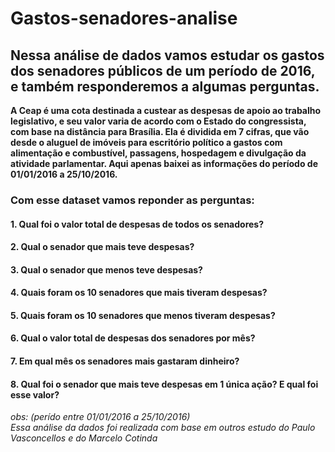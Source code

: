 # Gastos-senadores-analise

## Nessa análise de dados vamos estudar os gastos dos senadores públicos de um período de 2016, e também responderemos a algumas perguntas.  

**A Ceap é uma cota destinada a custear as despesas de apoio ao trabalho legislativo, e seu valor varia de acordo com o Estado do congressista, com base na distância para Brasília. Ela é dividida em 7 cifras, que vão desde o aluguel de imóveis para escritório político a gastos com alimentação e combustível, passagens, hospedagem e divulgação da atividade parlamentar. Aqui apenas baixei as informações do período de 01/01/2016 a 25/10/2016.**

### Com esse dataset vamos reponder as perguntas:
#### 1. Qual foi o valor total de despesas de todos os senadores?
#### 2. Qual o senador que mais teve despesas?
#### 3. Qual o senador que menos teve despesas?
#### 4. Quais foram os 10 senadores que mais tiveram despesas?
#### 5. Quais foram os 10 senadores que menos tiveram despesas?
#### 6. Qual o valor total de despesas dos senadores por mês?
#### 7. Em qual mês os senadores mais gastaram dinheiro?
#### 8. Qual foi o senador que mais teve despesas em 1 única ação? E qual foi esse valor?

_obs: (perído entre 01/01/2016 a 25/10/2016)_  
_Essa análise da dados foi realizada com base em outros estudo do Paulo Vasconcellos e do Marcelo Cotinda_
